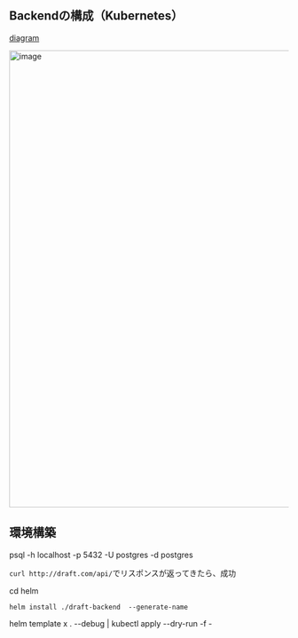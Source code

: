 ## Backendの構成（Kubernetes）

[diagram](https://app.diagrams.net/?src=about#G1CuJWLpUqeXx_Qj7RZWCZc-ojCXzTaIJ_)

<img width="824" alt="image" src="https://user-images.githubusercontent.com/84740493/196251652-5623473f-f8c0-496f-b308-37a7f4141a34.png">

## 環境構築

psql -h localhost -p 5432 -U postgres -d postgres

`curl http://draft.com/api/`でリスポンスが返ってきたら、成功

cd helm

`helm install ./draft-backend  --generate-name`

helm template x . --debug | kubectl apply --dry-run -f -


